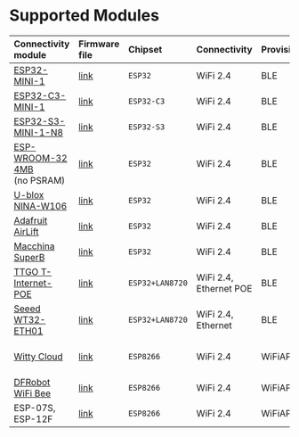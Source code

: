 # Supported Modules

Connectivity module              | Firmware file               | Chipset         | Connectivity | Provisioning | Interaction
:--                              | :---                        | :---            | ---          | ---          | ---
[ESP32-MINI-1][10]               | [link][generic_esp32_4M]    | `ESP32`         | WiFi 2.4     | BLE          |
[ESP32-C3-MINI-1][10]            | [link][generic_esp32c3_4M]  | `ESP32-C3`      | WiFi 2.4     | BLE          |
[ESP32-S3-MINI-1-N8][10]         | [link][generic_esp32s3_8M]  | `ESP32-S3`      | WiFi 2.4     | BLE          |
[ESP-WROOM-32 4MB][10]<br>(no PSRAM)   | [link][generic_esp32_4M] | `ESP32`      | WiFi 2.4     | BLE          |
[U-blox NINA-W106][26]           | [link][generic_esp32_4M]    | `ESP32`         | WiFi 2.4     | BLE          |
[Adafruit AirLift][20]           | [link][generic_esp32_4M]    | `ESP32`         | WiFi 2.4     | BLE          | RGB LED
[Macchina SuperB][21]            | [link][generic_esp32_4M]    | `ESP32`         | WiFi 2.4     | BLE          | Green LED
[TTGO T-Internet-POE][22]        | [link][lilygo_poe]          | `ESP32+LAN8720` | WiFi 2.4, Ethernet POE | BLE    |
[Seeed WT32-ETH01][23]           | [link][wt32_eth01]          | `ESP32+LAN8720` | WiFi 2.4, Ethernet     | BLE    |
[Witty Cloud][24]                | [link][generic_esp8266_4M]  | `ESP8266`       | WiFi 2.4     | WiFiAP       | RGB LED, User Button
[DFRobot WiFi Bee][25]           | [link][generic_esp8266_4M]  | `ESP8266`       | WiFi 2.4     | WiFiAP       | User Button
ESP-07S, ESP-12F                 | [link][generic_esp8266_4M]  | `ESP8266`       | WiFi 2.4     | WiFiAP       |


[10]: https://www.espressif.com/en/products/modules

[20]: https://www.adafruit.com/product/4201
[21]: https://www.macchina.cc/catalog/m2-accessories/superb
[22]: https://www.lilygo.cc/products/t-internet-poe
[23]: https://www.seeedstudio.com/Ethernet-module-based-on-ESP32-series-WT32-ETH01-p-4736.html
[24]: https://protosupplies.com/product/esp8266-witty-cloud-esp-12f-wifi-module/
[25]: https://www.dfrobot.com/product-1279.html
[26]: https://www.u-blox.com/en/product/nina-w10-series-open-cpu

[generic_esp8266_4M]: https://github.com/blynkkk/BlynkNcpDriver/releases/latest/download/BlynkNCP_generic_esp8266_4M.flash.bin
[generic_esp32_4M]: https://github.com/blynkkk/BlynkNcpDriver/releases/latest/download/BlynkNCP_generic_esp32_4M.flash.bin
[generic_esp32c3_4M]: https://github.com/blynkkk/BlynkNcpDriver/releases/latest/download/BlynkNCP_generic_esp32c3_4M.flash.bin
[generic_esp32s3_8M]: https://github.com/blynkkk/BlynkNcpDriver/releases/latest/download/BlynkNCP_generic_esp32s3_8M.flash.bin
[lilygo_poe]: https://github.com/blynkkk/BlynkNcpDriver/releases/latest/download/BlynkNCP_lilygo_poe.flash.bin
[wt32_eth01]: https://github.com/blynkkk/BlynkNcpDriver/releases/latest/download/BlynkNCP_wt32_eth01.flash.bin
